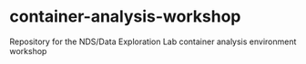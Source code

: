 # container-analysis-workshop
Repository for the NDS/Data Exploration Lab container analysis environment workshop
